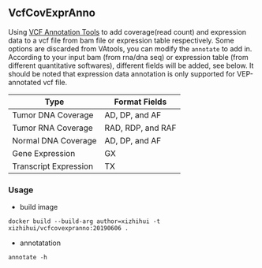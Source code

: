 <!--
 * @Author: xizhihui <zhihui_xi@qq.com>
 * @Date: 2019-06-06 08:10:25
 * @LastEditTime: 2019-06-06 08:10:25
 * @Description: Description here
 -->
## VcfCovExprAnno

Using [VCF Annotation Tools](https://vatools.readthedocs.io/en/latest/index.html) to add coverage(read count) and expression data to a vcf file from bam file or expression table respectively. Some options are discarded from VAtools, you can modify the `annotate` to add in.
According to your input bam (from rna/dna seq) or expression table (from different quantitative softwares), different fields will be added, see below. It should be noted that expression data annotation is only supported for VEP-annotated vcf file.

Type | Format Fields
---|---
Tumor DNA Coverage | AD, DP, and AF
Tumor RNA Coverage |  RAD, RDP, and RAF
Normal DNA Coverage | AD, DP, and AF
Gene Expression | GX
Transcript Expression | TX

### Usage

* build image

```shell
docker build --build-arg author=xizhihui -t xizhihui/vcfcovexpranno:20190606 .
```

* annotatation

```shell
annotate -h
```